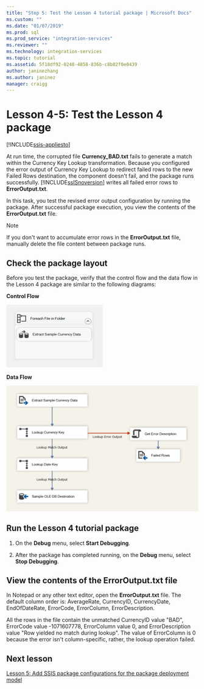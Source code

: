 ```yaml
---
title: "Step 5: Test the Lesson 4 tutorial package | Microsoft Docs"
ms.custom: ""
ms.date: "01/07/2019"
ms.prod: sql
ms.prod_service: "integration-services"
ms.reviewer: ""
ms.technology: integration-services
ms.topic: tutorial
ms.assetid: 5f18df92-0248-4858-836b-c8b02f0e0439
author: janinezhang
ms.author: janinez
manager: craigg
---
```

# Lesson 4-5: Test the Lesson 4 package

[!INCLUDE[ssis-appliesto](../includes/ssis-appliesto-ssvrpluslinux-asdb-asdw-xxx.md)]



At run time, the corrupted file **Currency_BAD.txt** fails to generate a match within the Currency Key Lookup transformation. Because you configured the error output of Currency Key Lookup to redirect failed rows to the new Failed Rows destination, the component doesn't fail, and the package runs successfully. [!INCLUDE[ssISnoversion](../includes/ssisnoversion-md.md)] writes all failed error rows to **ErrorOutput.txt**.  
  
In this task, you test the revised error output configuration by running the package. After successful package execution, you view the contents of the **ErrorOutput.txt** file.  
  
> [!NOTE]  
> If you don't want to accumulate error rows in the **ErrorOutput.txt** file, manually delete the file content between package runs.  
  
## Check the package layout  
Before you test the package, verify that the control flow and the data flow in the Lesson 4 package are similar to the following diagrams: 
  
**Control Flow**  
  
![Control flow in package](../integration-services/media/task4lesson2control.gif "Control flow in package")  
  
**Data Flow**  
  
![Data flow in package](../integration-services/media/task5lesson5data.gif "Data flow in package")  
  
## Run the Lesson 4 tutorial package  
  
1.  On the **Debug** menu, select **Start Debugging**.  
  
2.  After the package has completed running, on the **Debug** menu, select **Stop Debugging**.  
  
## View the contents of the ErrorOutput.txt file  
  
In Notepad or any other text editor, open the **ErrorOutput.txt** file. The default column order is: AverageRate, CurrencyID, CurrencyDate, EndOfDateRate, ErrorCode, ErrorColumn, ErrorDescription.  
 
All the rows in the file contain the unmatched CurrencyID value "BAD", ErrorCode value -1071607778, ErrorColumn value 0, and ErrorDescription value "Row yielded no match during lookup". The value of ErrorColumn is 0 because the error isn't column-specific, rather, the lookup operation failed.
  
  
## Next lesson
[Lesson 5: Add SSIS package configurations for the package deployment model](../integration-services/lesson-5-add-ssis-package-configurations-for-the-package-deployment-model.md)  
